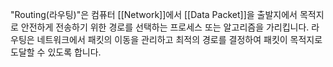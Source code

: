 "Routing(라우팅)"은 컴퓨터 [[Network]]에서 [[Data Packet]]을 출발지에서 목적지로
안전하게 전송하기 위한 경로를 선택하는 프로세스 또는 알고리즘을 가리킵니다.
라우팅은 네트워크에서 패킷의 이동을 관리하고 최적의 경로를 결정하여
패킷이 목적지로 도달할 수 있도록 합니다.